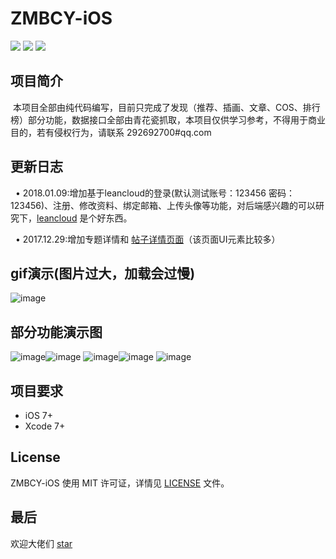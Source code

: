 # ZMBCY-iOS
![](https://img.shields.io/badge/platform-iOS-red.svg) ![](https://img.shields.io/badge/language-Objective--C-orange.svg)
![](https://img.shields.io/badge/license-MIT%20License-brightgreen.svg)
## 项目简介
  本项目全部由纯代码编写，目前只完成了发现（推荐、插画、文章、COS、排行榜）部分功能，数据接口全部由青花瓷抓取，本项目仅供学习参考，不得用于商业目的，若有侵权行为，请联系 292692700#qq.com
  
## 更新日志
   • 2018.01.09:增加基于leancloud的登录(默认测试账号：123456  密码：123456)、注册、修改资料、绑定邮箱、上传头像等功能，对后端感兴趣的可以研究下，[leancloud](https://leancloud.cn/docs/leanstorage_guide-objc.html#hash-906270513)  是个好东西。
   
   • 2017.12.29:增加专题详情和 [帖子详情页面](https://github.com/Brances/ZMBCY-iOS/blob/master/ZMBCY/preview/%E5%B8%96%E5%AD%90%E8%AF%A6%E6%83%85.gif)（该页面UI元素比较多） 
## gif演示(图片过大，加载会过慢)
![image](https://github.com/Brances/ZMBCY-iOS/blob/master/ZMBCY/preview/all.gif)
## 部分功能演示图
![image](https://github.com/Brances/ZMBCY-iOS/blob/master/ZMBCY/preview/%E6%8E%A8%E8%8D%90A.png)![image](https://github.com/Brances/ZMBCY-iOS/blob/master/ZMBCY/preview/%E6%8F%92%E7%94%BBB.png)
![image](https://github.com/Brances/ZMBCY-iOS/blob/master/ZMBCY/preview/%E6%96%87%E7%AB%A0C.png)![image](https://github.com/Brances/ZMBCY-iOS/blob/master/ZMBCY/preview/COSD.png)
![image](https://github.com/Brances/ZMBCY-iOS/blob/master/ZMBCY/preview/%E6%8E%92%E8%A1%8C%E6%A6%9CE.png)
## 项目要求
* iOS 7+
* Xcode 7+
## License
ZMBCY-iOS 使用 MIT 许可证，详情见 [LICENSE](LICENSE) 文件。
## 最后
欢迎大佬们 [star](https://github.com/Brances/ZMBCY-iOS)

